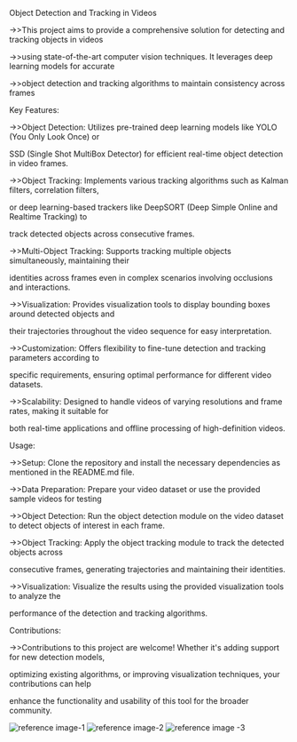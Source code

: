 Object Detection and Tracking in Videos

->>This project aims to provide a comprehensive solution for detecting and tracking objects in videos 

->>using state-of-the-art computer vision techniques. It leverages deep learning models for accurate 

->>object detection and tracking algorithms to maintain consistency across frames

Key Features:

->>Object Detection: Utilizes pre-trained deep learning models like YOLO (You Only Look Once) or 

SSD (Single Shot MultiBox Detector) for efficient real-time object detection in video frames.

->>Object Tracking: Implements various tracking algorithms such as Kalman filters, correlation filters, 

or deep learning-based trackers like DeepSORT (Deep Simple Online and Realtime Tracking) to 

track detected objects across consecutive frames.

->>Multi-Object Tracking: Supports tracking multiple objects simultaneously, maintaining their 

identities across frames even in complex scenarios involving occlusions and interactions.

->>Visualization: Provides visualization tools to display bounding boxes around detected objects and 

their trajectories throughout the video sequence for easy interpretation.

->>Customization: Offers flexibility to fine-tune detection and tracking parameters according to 

specific requirements, ensuring optimal performance for different video datasets.

->>Scalability: Designed to handle videos of varying resolutions and frame rates, making it suitable for

both real-time applications and offline processing of high-definition videos.

Usage:

->>Setup: Clone the repository and install the necessary dependencies as mentioned in the README.md file.

->>Data Preparation: Prepare your video dataset or use the provided sample videos for testing

->>Object Detection: Run the object detection module on the video dataset to detect objects of interest in each frame.

->>Object Tracking: Apply the object tracking module to track the detected objects across 

consecutive frames, generating trajectories and maintaining their identities.

->>Visualization: Visualize the results using the provided visualization tools to analyze the 

performance of the detection and tracking algorithms.

Contributions:

->>Contributions to this project are welcome! Whether it's adding support for new detection models, 

optimizing existing algorithms, or improving visualization techniques, your contributions can help 

enhance the functionality and usability of this tool for the broader community.

![reference image-1](https://github.com/vamsee2004/Coding-Raja-Technologies-Internship2/assets/163383859/8fea79d2-53af-49f2-aca6-e12e545fb016)
![reference image-2](https://github.com/vamsee2004/Coding-Raja-Technologies-Internship2/assets/163383859/9036b424-8971-42a3-a668-c32019462c93)
![reference image -3](https://github.com/vamsee2004/Coding-Raja-Technologies-Internship2/assets/163383859/b10bae96-76b5-416b-bf04-cbada3867547)






